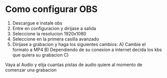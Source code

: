 # Como configurar OBS
1. Descargue e instale obs
2. Entre en configuracion y dirijase a salida
3. Seleccione la resolucion 1920x1080
4. Seleccione en la primera casilla avanzado
5. Dirijase a grabacion y haga los siguientes cambios:
A) Cambie el formato a MP4
B) Dependiendo de su conexion a internet decida los kbs que quiera su grabacion
C) 



Vaya al Audio y elija cuantas pistas de audio quiere al momento de comenzar una grabacion 
  
